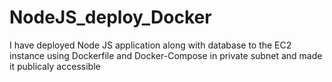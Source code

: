 # NodeJS_deploy_Docker
I have deployed Node JS application along with database to the EC2 instance using Dockerfile and Docker-Compose in private subnet and made it publicaly accessible

